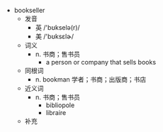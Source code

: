 - bookseller
  - 发音
    - 英 /'bʊkselə(r)/
    - 美 /'bʊksɛlɚ/
  - 词义
    - n. 书商；售书员
      - a person or company that sells books
  - 同根词
    - n. bookman 学者；书商；出版商；书店
  - 近义词
    - n. 书商；售书员
      - bibliopole
      - libraire
  - 补充